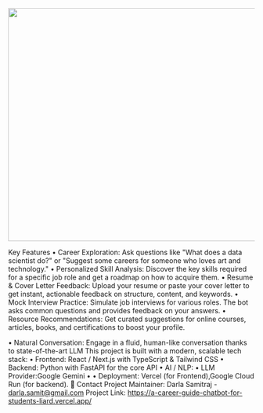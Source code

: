 <div align="center">
<img width="1200" height="475" alt="GHBanner" src="https://github.com/user-attachments/assets/0aa67016-6eaf-458a-adb2-6e31a0763ed6" />
</div>

Key Features
• Career Exploration: Ask questions like "What does a data scientist do?" or "Suggest some careers for someone who loves art and technology."
• Personalized Skill Analysis: Discover the key skills required for a specific job role and get a roadmap on how to acquire them.
• Resume & Cover Letter Feedback: Upload your resume or paste your cover letter to get instant, actionable feedback on structure, content, and keywords.
• Mock Interview Practice: Simulate job interviews for various roles. The bot asks common questions and provides feedback on your answers.
• Resource Recommendations: Get curated suggestions for online courses, articles, books, and certifications to boost your profile.

• Natural Conversation: Engage in a fluid, human-like conversation thanks to state-of-the-art LLM This project is built with a modern, scalable tech stack:
• Frontend: React / Next.js with TypeScript & Tailwind CSS
• Backend: Python with FastAPI for the core API
• AI / NLP:
• LLM Provider:Google Gemini
• 
• Deployment:  Vercel (for Frontend),Google Cloud Run (for backend).
📧 Contact
Project Maintainer: Darla Samitraj - darla.samit@gmail.com
Project Link: https://a-career-guide-chatbot-for-students-liard.vercel.app/




